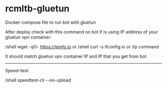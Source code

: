 # rcmltb-gluetun
Docker-compose file to run bot with gluetun

After deploy check with this command on bot if is using IP address of your gluetun vpn container:

/shell wget -qO- https://ipinfo.io  or  /shell curl -s ifconfig.io  or  /ip command

It should match gluetun vpn container IP and IP that you get from bot

-------------------------

Speed-test:

/shell speedtest-cli  --no-upload

